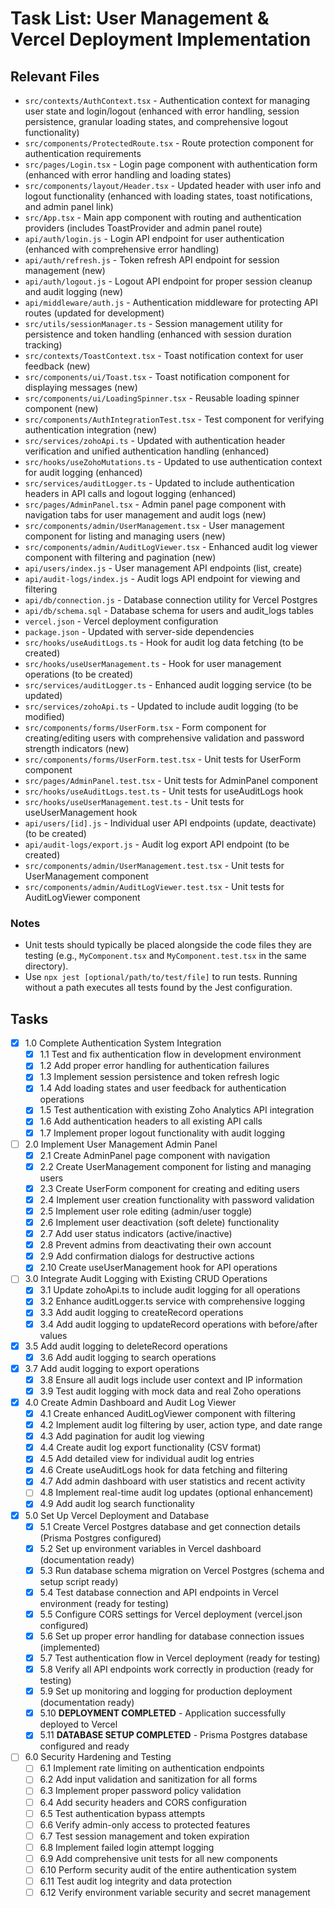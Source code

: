 # Task List: User Management & Vercel Deployment Implementation

## Relevant Files

- `src/contexts/AuthContext.tsx` - Authentication context for managing user state and login/logout (enhanced with error handling, session persistence, granular loading states, and comprehensive logout functionality)
- `src/components/ProtectedRoute.tsx` - Route protection component for authentication requirements
- `src/pages/Login.tsx` - Login page component with authentication form (enhanced with error handling and loading states)
- `src/components/layout/Header.tsx` - Updated header with user info and logout functionality (enhanced with loading states, toast notifications, and admin panel link)
- `src/App.tsx` - Main app component with routing and authentication providers (includes ToastProvider and admin panel route)
- `api/auth/login.js` - Login API endpoint for user authentication (enhanced with comprehensive error handling)
- `api/auth/refresh.js` - Token refresh API endpoint for session management (new)
- `api/auth/logout.js` - Logout API endpoint for proper session cleanup and audit logging (new)
- `api/middleware/auth.js` - Authentication middleware for protecting API routes (updated for development)
- `src/utils/sessionManager.ts` - Session management utility for persistence and token handling (enhanced with session duration tracking)
- `src/contexts/ToastContext.tsx` - Toast notification context for user feedback (new)
- `src/components/ui/Toast.tsx` - Toast notification component for displaying messages (new)
- `src/components/ui/LoadingSpinner.tsx` - Reusable loading spinner component (new)
- `src/components/AuthIntegrationTest.tsx` - Test component for verifying authentication integration (new)
- `src/services/zohoApi.ts` - Updated with authentication header verification and unified authentication handling (enhanced)
- `src/hooks/useZohoMutations.ts` - Updated to use authentication context for audit logging (enhanced)
- `src/services/auditLogger.ts` - Updated to include authentication headers in API calls and logout logging (enhanced)
- `src/pages/AdminPanel.tsx` - Admin panel page component with navigation tabs for user management and audit logs (new)
- `src/components/admin/UserManagement.tsx` - User management component for listing and managing users (new)
- `src/components/admin/AuditLogViewer.tsx` - Enhanced audit log viewer component with filtering and pagination (new)
- `api/users/index.js` - User management API endpoints (list, create)
- `api/audit-logs/index.js` - Audit logs API endpoint for viewing and filtering
- `api/db/connection.js` - Database connection utility for Vercel Postgres
- `api/db/schema.sql` - Database schema for users and audit_logs tables
- `vercel.json` - Vercel deployment configuration
- `package.json` - Updated with server-side dependencies
- `src/hooks/useAuditLogs.ts` - Hook for audit log data fetching (to be created)
- `src/hooks/useUserManagement.ts` - Hook for user management operations (to be created)
- `src/services/auditLogger.ts` - Enhanced audit logging service (to be updated)
- `src/services/zohoApi.ts` - Updated to include audit logging (to be modified)
- `src/components/forms/UserForm.tsx` - Form component for creating/editing users with comprehensive validation and password strength indicators (new)
- `src/components/forms/UserForm.test.tsx` - Unit tests for UserForm component
- `src/pages/AdminPanel.test.tsx` - Unit tests for AdminPanel component
- `src/hooks/useAuditLogs.test.ts` - Unit tests for useAuditLogs hook
- `src/hooks/useUserManagement.test.ts` - Unit tests for useUserManagement hook
- `api/users/[id].js` - Individual user API endpoints (update, deactivate) (to be created)
- `api/audit-logs/export.js` - Audit log export API endpoint (to be created)
- `src/components/admin/UserManagement.test.tsx` - Unit tests for UserManagement component
- `src/components/admin/AuditLogViewer.test.tsx` - Unit tests for AuditLogViewer component

### Notes

- Unit tests should typically be placed alongside the code files they are testing (e.g., `MyComponent.tsx` and `MyComponent.test.tsx` in the same directory).
- Use `npx jest [optional/path/to/test/file]` to run tests. Running without a path executes all tests found by the Jest configuration.

## Tasks

- [x] 1.0 Complete Authentication System Integration
  - [x] 1.1 Test and fix authentication flow in development environment
  - [x] 1.2 Add proper error handling for authentication failures
  - [x] 1.3 Implement session persistence and token refresh logic
  - [x] 1.4 Add loading states and user feedback for authentication operations
  - [x] 1.5 Test authentication with existing Zoho Analytics API integration
  - [x] 1.6 Add authentication headers to all existing API calls
  - [x] 1.7 Implement proper logout functionality with audit logging

- [ ] 2.0 Implement User Management Admin Panel
  - [x] 2.1 Create AdminPanel page component with navigation
  - [x] 2.2 Create UserManagement component for listing and managing users
  - [x] 2.3 Create UserForm component for creating and editing users
  - [x] 2.4 Implement user creation functionality with password validation
  - [x] 2.5 Implement user role editing (admin/user toggle)
  - [x] 2.6 Implement user deactivation (soft delete) functionality
  - [x] 2.7 Add user status indicators (active/inactive)
  - [x] 2.8 Prevent admins from deactivating their own account
  - [x] 2.9 Add confirmation dialogs for destructive actions
  - [x] 2.10 Create useUserManagement hook for API operations

- [ ] 3.0 Integrate Audit Logging with Existing CRUD Operations
  - [x] 3.1 Update zohoApi.ts to include audit logging for all operations
  - [x] 3.2 Enhance auditLogger.ts service with comprehensive logging
  - [x] 3.3 Add audit logging to createRecord operations
  - [x] 3.4 Add audit logging to updateRecord operations with before/after values
- [x] 3.5 Add audit logging to deleteRecord operations
  - [x] 3.6 Add audit logging to search operations
- [x] 3.7 Add audit logging to export operations
  - [x] 3.8 Ensure all audit logs include user context and IP information
  - [x] 3.9 Test audit logging with mock data and real Zoho operations

- [x] 4.0 Create Admin Dashboard and Audit Log Viewer
  - [x] 4.1 Create enhanced AuditLogViewer component with filtering
  - [x] 4.2 Implement audit log filtering by user, action type, and date range
  - [x] 4.3 Add pagination for audit log viewing
  - [x] 4.4 Create audit log export functionality (CSV format)
  - [x] 4.5 Add detailed view for individual audit log entries
  - [x] 4.6 Create useAuditLogs hook for data fetching and filtering
  - [x] 4.7 Add admin dashboard with user statistics and recent activity
  - [ ] 4.8 Implement real-time audit log updates (optional enhancement)
  - [x] 4.9 Add audit log search functionality

- [x] 5.0 Set Up Vercel Deployment and Database
  - [x] 5.1 Create Vercel Postgres database and get connection details (Prisma Postgres configured)
  - [x] 5.2 Set up environment variables in Vercel dashboard (documentation ready)
  - [x] 5.3 Run database schema migration on Vercel Postgres (schema and setup script ready)
  - [x] 5.4 Test database connection and API endpoints in Vercel environment (ready for testing)
  - [x] 5.5 Configure CORS settings for Vercel deployment (vercel.json configured)
  - [x] 5.6 Set up proper error handling for database connection issues (implemented)
  - [x] 5.7 Test authentication flow in Vercel deployment (ready for testing)
  - [x] 5.8 Verify all API endpoints work correctly in production (ready for testing)
  - [x] 5.9 Set up monitoring and logging for production deployment (documentation ready)
  - [x] 5.10 **DEPLOYMENT COMPLETED** - Application successfully deployed to Vercel
  - [x] 5.11 **DATABASE SETUP COMPLETED** - Prisma Postgres database configured and ready

- [ ] 6.0 Security Hardening and Testing
  - [ ] 6.1 Implement rate limiting on authentication endpoints
  - [ ] 6.2 Add input validation and sanitization for all forms
  - [ ] 6.3 Implement proper password policy validation
  - [ ] 6.4 Add security headers and CORS configuration
  - [ ] 6.5 Test authentication bypass attempts
  - [ ] 6.6 Verify admin-only access to protected features
  - [ ] 6.7 Test session management and token expiration
  - [ ] 6.8 Implement failed login attempt logging
  - [ ] 6.9 Add comprehensive unit tests for all new components
  - [ ] 6.10 Perform security audit of the entire authentication system
  - [ ] 6.11 Test audit log integrity and data protection
  - [ ] 6.12 Verify environment variable security and secret management
